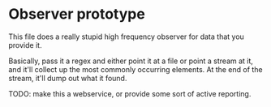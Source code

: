 # Observer prototype

This file does a really stupid high frequency observer for data that you
provide it.

Basically, pass it a regex and either point it at a file or point a
stream at it, and it'll collect up the most commonly occurring elements.
At the end of the stream, it'll dump out what it found.

TODO: make this a webservice, or provide some sort of active reporting.
